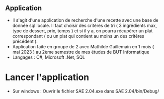 ## Application

 - Il s'agit d'une application de recherche d'une recette avec une base de donnée sql locale. Il faut choisir des critères de tri ( 3 ingrédients max, type de dessert, prix, temps ) et si il y a, on pourra récupérer un plat correspondant ( ou un plat qui contient au moins un des critères précédent ).
 - Application faite en groupe de 2 avec Mathilde Guillemain en 1 mois ( mai 2023 ) au 2ème semestre de mes études de BUT Informatique
 - Langages : C#, Microsoft .Net, SQL

# Lancer l'application 

 - Sur windows : Ouvrir le fichier SAE 2.04.exe dans SAE 2.04/bin/Debug/ 

